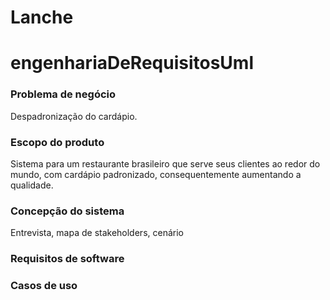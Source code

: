 # Lanche
# engenhariaDeRequisitosUml
### Problema de negócio
Despadronização do cardápio.
### Escopo do produto
Sistema para um restaurante brasileiro que serve seus clientes ao redor do mundo, com cardápio padronizado, consequentemente aumentando a qualidade.
### Concepção do sistema
Entrevista, mapa de stakeholders, cenário
### Requisitos de software
### Casos de uso 
